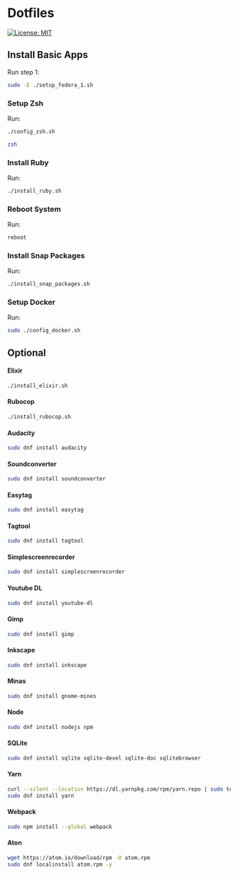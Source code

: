 # Dotfiles

[![License: MIT](https://img.shields.io/badge/License-MIT-blue.svg)](https://opensource.org/licenses/MIT)

## Install Basic Apps

Run step 1:

```bash
sudo -E ./setup_fedora_1.sh
```

### Setup Zsh

Run:

```bash
./config_zsh.sh
```

```bash
zsh
```

### Install Ruby

Run:

```bash
./install_ruby.sh
```

### Reboot System

Run:

```bash
reboot
```

### Install Snap Packages

Run:

```bash
./install_snap_packages.sh
```

### Setup Docker

Run:

```bash
sudo ./config_docker.sh
```


## Optional

#### Elixir

```bash
./install_elixir.sh
```

#### Rubocop

```bash
./install_rubocop.sh
```

#### Audacity

```bash
sudo dnf install audacity
```

#### Soundconverter

```bash
sudo dnf install soundconverter
```

#### Easytag

```bash
sudo dnf install easytag
```

#### Tagtool

```bash
sudo dnf install tagtool
```

#### Simplescreenrecorder

```bash
sudo dnf install simplescreenrecorder
```

#### Youtube DL

```bash
sudo dnf install youtube-dl
```

#### Gimp

```bash
sudo dnf install gimp
```

#### Inkscape

```bash
sudo dnf install inkscape
```

#### Minas

```bash
sudo dnf install gnome-mines
```

#### Node

```bash
sudo dnf install nodejs npm
```

#### SQLite

```bash
sudo dnf install sqlite sqlite-devel sqlite-doc sqlitebrowser
```

#### Yarn

```bash
curl --silent --location https://dl.yarnpkg.com/rpm/yarn.repo | sudo tee /etc/yum.repos.d/yarn.repo
sudo dnf install yarn
```

#### Webpack

```bash
sudo npm install --global webpack
```

#### Aton

```bash
wget https://atom.io/download/rpm -O atom.rpm
sudo dnf localinstall atom.rpm -y
```
